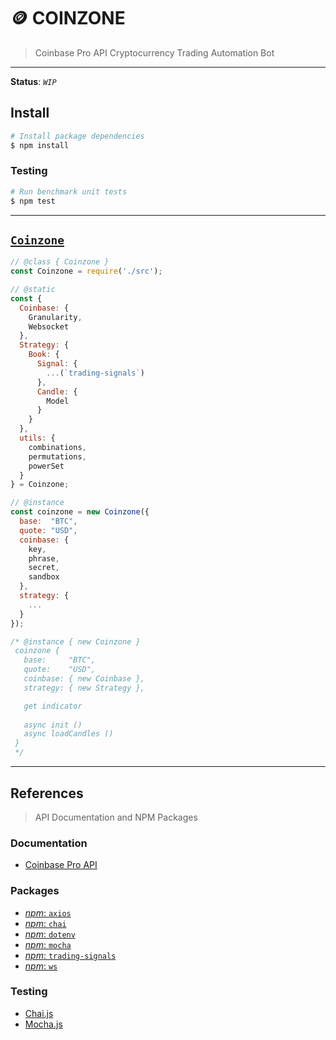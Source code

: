 # 🪙 COINZONE

> Coinbase Pro API Cryptocurrency Trading Automation Bot

---

__Status__: _`WIP`_

## Install

```bash
# Install package dependencies
$ npm install
```

### Testing

```bash
# Run benchmark unit tests
$ npm test
```

---

## [`Coinzone`](./src/index.js)

```js
// @class { Coinzone }
const Coinzone = require('./src');

// @static 
const { 
  Coinbase: { 
    Granularity, 
    Websocket
  }, 
  Strategy: {
    Book: {
      Signal: {
        ...(`trading-signals`)
      },
      Candle: {
        Model
      }
    }
  }, 
  utils: {
    combinations,
    permutations,
    powerSet
  } 
} = Coinzone;

// @instance
const coinzone = new Coinzone({ 
  base:  "BTC",
  quote: "USD",
  coinbase: {
    key,
    phrase,
    secret,
    sandbox
  },
  strategy: { 
    ... 
  } 
});

/* @instance { new Coinzone }
 coinzone {
   base:     "BTC",
   quote:    "USD",
   coinbase: { new Coinbase },
   strategy: { new Strategy },

   get indicator
   
   async init ()
   async loadCandles ()
 }
 */
```

---

## References

> API Documentation and NPM Packages

### Documentation

* [Coinbase Pro API](https://docs.pro.coinbase.com)

### Packages

* [_npm_: `axios`](https://npmjs.com/package/axios)
* [_npm_: `chai`](https://npmjs.com/package/chai)
* [_npm_: `dotenv`](https://npmjs.com/package/dotenv)
* [_npm_: `mocha`](https://npmjs.com/package/mocha)
* [_npm_: `trading-signals`](https://npmjs.com/package/trading-signals)
* [_npm_: `ws`](https://npmjs.com/package/ws)

### Testing

* [Chai.js](https://chaijs.com)
* [Mocha.js](https://mochajs.org)